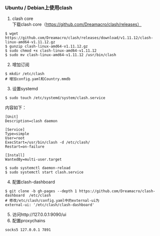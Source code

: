 ### Ubuntu / Debian上使用clash  
1. clash core  
下载clash core（https://github.com/Dreamacro/clash/releases）  
```  
$ wget https://github.com/Dreamacro/clash/releases/download/v1.11.12/clash-linux-amd64-v1.11.12.gz  
$ gunzip clash-linux-amd64-v1.11.12.gz  
$ sudo chmod +x clash-linux-amd64-v1.11.12
$ sudo mv clash-linux-amd64-v1.11.12 /usr/bin/clash  
```  
2. 增加订阅  
``` 
$ mkdir /etc/clash  
# 增加config.yaml和Country.mmdb  
```  
3. 设置systemd  
``` 
$ sudo touch /etc/systemd/system/clash.service
```  
内容如下： 
```  
[Unit]
Description=clash daemon

[Service]
Type=simple
User=root
ExecStart=/usr/bin/clash -d /etc/clash/
Restart=on-failure

[Install]
WantedBy=multi-user.target
```  
```  
$ sudo systemctl daemon-reload
$ sudo systemctl start clash.service  
```  
4. 配置clash-dashboard  
```  
$ git clone -b gh-pages --depth 1 https://github.com/Dreamacro/clash-dashboard  /etc/clash  
# 修改/etc/clash/config.yaml中的external-ui为
external-ui: '/etc/clash/clash-dashboard'  
```  
5. 访问http://127.0.0.1:9090/ui  
6. 配置proxychains  
```  
socks5 127.0.0.1 7891  
```  
